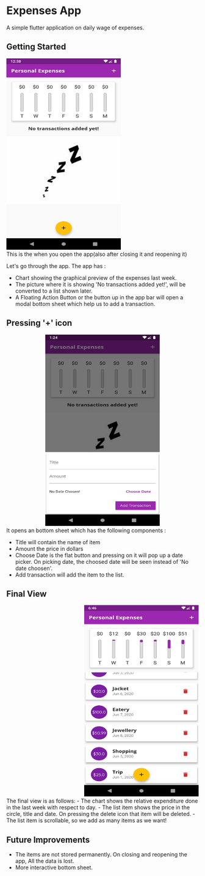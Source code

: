 # Expenses App

A simple flutter application on daily wage of expenses.

## Getting Started
<div align="left"><img src="assets/ReadmeImages/firstTimeOpeningScreenshot.png" height="500px" width="300px"/></div>
This is the when you open the app(also after closing it and reopening it)

Let's go through the app. The app has :
- Chart showing the graphical preview of the expenses last week.
- The picture where it is showing 'No transactions added yet!', will be converted to a list shown later.
- A Floating Action Button or the button up in the app bar will open a modal bottom sheet which help us to add a transaction.

 ## Pressing '+' icon
 <div align="center"><img src="assets/ReadmeImages/Bottom%20Sheet.png" height="500px" width="300px"/></div>
 It opens an bottom sheet which has the following components :

- Title will contain the name of item
- Amount the price in dollars
- Choose Date is the flat button and pressing on it will pop up a date picker. On picking date, the choosed date will be seen instead of 'No date choosen'.
- Add transaction will add the item to the list.

## Final View
<div align="right"><img src="assets/ReadmeImages/FinalView.png" height="500px" width="300px"/></div>
The final view is as follows:
- The chart shows the relative expenditure done in the last week with respect to day.
- The list item shows the price in the circle, title and date. On pressing the delete icon that item will be deleted.
- The list item is scrollable, so we add as many items as we want!

## Future Improvements
- The items are not stored permanently. On closing and reopening the app, All the data is lost.
- More interactive bottom sheet. 
